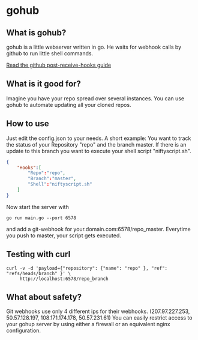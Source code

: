 gohub
=====

## What is gohub?

gohub is a little webserver written in go. He waits for webhook calls by github to run little shell commands. 

[Read the github post-receive-hooks guide](https://help.github.com/articles/post-receive-hooks)

## What is it good for?

Imagine you have your repo spread over several instances. You can use gohub to automate updating all your cloned repos.

## How to use

Just edit the config.json to your needs. A short example:
You want to track the status of your Repository "repo" and the branch master. If there is an update to this branch you want to execute your shell script "niftyscript.sh".

```json
{
    "Hooks":[
        "Repo":"repo",
        "Branch":"master",
        "Shell":"niftyscript.sh"
    ]
}
```

Now start the server with
  
    go run main.go --port 6578

and add a git-webhook for your.domain.com:6578/repo_master. Everytime you push to master, your script gets executed.

## Testing with curl

    curl -v -d 'payload={"repository": {"name": "repo" }, "ref": "refs/heads/branch" }' \
         http://localhost:6578/repo_branch

## What about safety?

Git webhooks use only 4 different ips for their webhooks. (207.97.227.253, 50.57.128.197, 108.171.174.178, 50.57.231.61) You can easily restrict access to your gohup server by using either a firewall or an equivalent nginx configuration.
